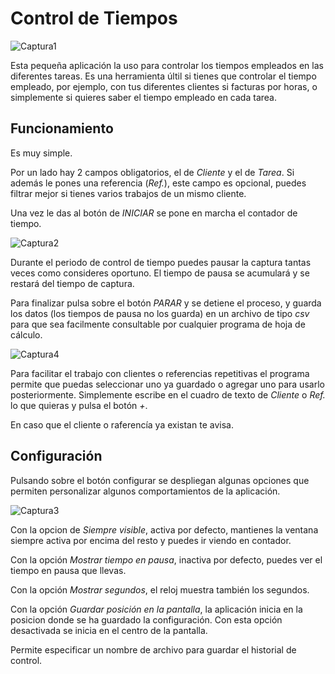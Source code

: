 # Control de Tiempos
![Captura1](https://user-images.githubusercontent.com/99470557/161240664-e02fe251-6fca-4f8a-bd4c-1a90a36e55bf.PNG)

Esta pequeña aplicación la uso para controlar los tiempos empleados en las diferentes tareas. Es una herramienta últil si tienes que controlar el tiempo empleado, por ejemplo, con tus diferentes clientes si facturas por horas, o simplemente si quieres saber el tiempo empleado en cada tarea.

## Funcionamiento
Es muy simple.

Por un lado hay 2 campos obligatorios, el de *Cliente* y el de *Tarea*. Si además le pones una referencia (*Ref.*), este campo es opcional, puedes filtrar mejor si tienes varios trabajos de un mismo cliente.

Una vez le das al botón de *INICIAR* se pone en marcha el contador de tiempo.

![Captura2](https://user-images.githubusercontent.com/99470557/161240727-418bea87-ec63-49c3-aa28-16e375b4a953.PNG)

Durante el periodo de control de tiempo puedes pausar la captura tantas veces como consideres oportuno. El tiempo de pausa se acumulará y se restará del tiempo de captura.

Para finalizar pulsa sobre el botón *PARAR* y se detiene el proceso, y guarda los datos (los tiempos de pausa no los guarda) en un archivo de tipo *csv* para que sea facilmente consultable por cualquier programa de hoja de cálculo.

![Captura4](https://user-images.githubusercontent.com/99470557/161240937-b853cf65-4998-413e-8ba2-bb9f72baa40e.PNG)

Para facilitar el trabajo con clientes o referencias repetitivas el programa permite que puedas seleccionar uno ya guardado o agregar uno para usarlo posteriormente. Simplemente escribe en el cuadro de texto de *Cliente* o *Ref.* lo que quieras y pulsa el botón *+*.

En caso que el cliente o raferencía ya existan te avisa.

## Configuración
Pulsando sobre el botón configurar se despliegan algunas opciones que permiten personalizar algunos comportamientos de la aplicación.

![Captura3](https://user-images.githubusercontent.com/99470557/161240768-863f7cc2-6c48-4671-9e41-29825a49a78b.PNG)

Con la opcion de *Siempre visible*, activa por defecto, mantienes la ventana siempre activa por encima del resto y puedes ir viendo en contador.

Con la opción *Mostrar tiempo en pausa*, inactiva por defecto, puedes ver el tiempo en pausa que llevas.

Con la opción *Mostrar segundos*, el reloj muestra también los segundos.

Con la opción *Guardar posición en la pantalla*, la aplicación inicia en la posicion donde se ha guardado la configuración. Con esta opción desactivada se inicia en el centro de la pantalla.

Permite especificar un nombre de archivo para guardar el historial de control.

